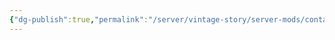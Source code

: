 ```yaml
---
{"dg-publish":true,"permalink":"/server/vintage-story/server-mods/containers-bundle/","tags":["vs-potentially-outdated"]}
---
```


